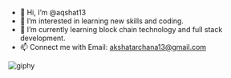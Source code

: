 - 👋 Hi, I’m @aqshat13
- 👀 I’m interested in learning new skills and coding. 
- 🌱 I’m currently learning block chain technology and full stack development. 
- 📫 Connect me with
     Email: akshatarchana13@gmail.com

<!---
aqshat13/aqshat13 is a ✨ special ✨ repository because its `README.md` (this file) appears on your GitHub profile.
You can click the Preview link to take a look at your changes.
--->
![giphy](https://user-images.githubusercontent.com/94780615/195131804-3872d193-6af8-4d8d-85c3-27c15c260809.gif)

